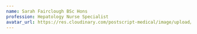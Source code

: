 ```yaml
---
name: Sarah Fairclough BSc Hons
profession: Hepatology Nurse Specialist
avatar_url: https://res.cloudinary.com/postscript-medical/image/upload/v1622576446/marketing-website/contributors/Sarah.jpg
---
```

